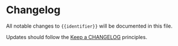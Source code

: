 # Changelog

All notable changes to `{{identifier}}` will be documented in this file.

Updates should follow the [Keep a CHANGELOG](http://keepachangelog.com/) principles.
